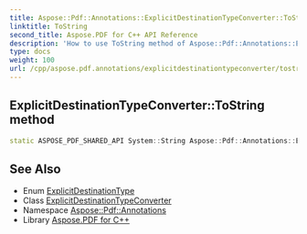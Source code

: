 ```yaml
---
title: Aspose::Pdf::Annotations::ExplicitDestinationTypeConverter::ToString method
linktitle: ToString
second_title: Aspose.PDF for C++ API Reference
description: 'How to use ToString method of Aspose::Pdf::Annotations::ExplicitDestinationTypeConverter class in C++.'
type: docs
weight: 100
url: /cpp/aspose.pdf.annotations/explicitdestinationtypeconverter/tostring/
---
```

## ExplicitDestinationTypeConverter::ToString method




```cpp
static ASPOSE_PDF_SHARED_API System::String Aspose::Pdf::Annotations::ExplicitDestinationTypeConverter::ToString(ExplicitDestinationType value)
```

## See Also

* Enum [ExplicitDestinationType](../../explicitdestinationtype/)
* Class [ExplicitDestinationTypeConverter](../)
* Namespace [Aspose::Pdf::Annotations](../../)
* Library [Aspose.PDF for C++](../../../)
